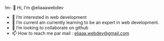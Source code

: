 !m- 👋 Hi, I’m @eliaaawebdev
- 👀 I’m interested in web development
- 🌱 I’m currenI am currently learning to be an expert in web development.
- 💞️ I’m looking to collaborate on github
- 📫 How to reach me par mail : eliaaa.webdev@gmail.com

<!---
eliaaawebdev/eliaaawebdev is a ✨ special ✨ repository because its `README.md` (this file) appears on your GitHub profile.
You can click the Preview link to take a look at your changes.
--->
